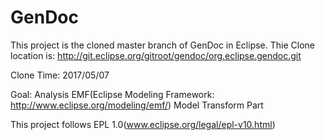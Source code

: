 # GenDoc
This project is the cloned master branch of GenDoc in Eclipse.
Thie Clone location is: http://git.eclipse.org/gitroot/gendoc/org.eclipse.gendoc.git

Clone Time: 2017/05/07

Goal: Analysis EMF(Eclipse Modeling Framework: http://www.eclipse.org/modeling/emf/) Model Transform Part 

This project follows EPL 1.0(www.eclipse.org/legal/epl-v10.html) 
